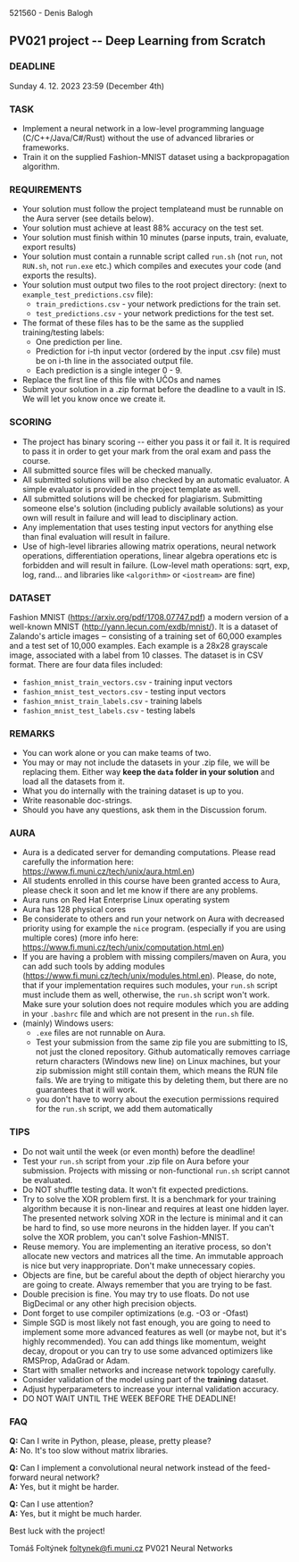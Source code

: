 521560 - Denis Balogh

## PV021 project -- Deep Learning from Scratch

### DEADLINE

Sunday 4. 12. 2023 23:59 (December 4th)

### TASK

- Implement a neural network in a low-level programming language
    (C/C++/Java/C#/Rust) without the use of advanced libraries or frameworks.
- Train it on the supplied Fashion-MNIST dataset using a backpropagation
    algorithm.

### REQUIREMENTS

- Your solution must follow the project templateand must be runnable on
    the Aura server (see details below).
- Your solution must achieve at least 88% accuracy on the test set.
- Your solution must finish within 10 minutes (parse inputs, train,
    evaluate, export results)
- Your solution must contain a runnable script called `run.sh` (not `run`,
    not `RUN.sh`, not `run.exe` etc.) which compiles and executes your code
    (and exports the results).
- Your solution must output two files to the root project directory:
    (next to `example_test_predictions.csv` file):
  - `train_predictions.csv` - your network predictions for the train set.
  - `test_predictions.csv`  - your network predictions for the test set.
- The format of these files has to be the same as the supplied
    training/testing labels:
  - One prediction per line.
  - Prediction for i-th input vector (ordered by the input .csv file)
       must be on i-th line in the associated output file.
  - Each prediction is a single integer 0 - 9.
- Replace the first line of this file with UČOs and names
- Submit your solution in a .zip format before the deadline to a vault in IS.
    We will let you know once we create it.

### SCORING

- The project has binary scoring -- either you pass it or fail it. It is
    required to pass it in order to get your mark from the oral exam  and pass
    the course.
- All submitted source files will be checked manually.
- All submitted solutions will be also checked by an automatic evaluator.
    A simple evaluator is provided in the project template as well.
- All submitted solutions will be checked for plagiarism. Submitting someone
    else's solution (including publicly available solutions) as your own will
    result in failure and will lead to disciplinary action.
- Any implementation that uses testing input vectors for anything else than
    final evaluation will result in failure.
- Use of high-level libraries allowing matrix operations, neural network
    operations, differentiation operations, linear algebra operations etc is
    forbidden and will result in failure. (Low-level math operations: sqrt,
    exp, log, rand... and libraries like `<algorithm>` or `<iostream>` are
    fine)

### DATASET

Fashion MNIST (<https://arxiv.org/pdf/1708.07747.pdf>) a modern version of a
well-known MNIST (<http://yann.lecun.com/exdb/mnist/>). It is a dataset of
Zalando's article images ‒ consisting of a training set of 60,000 examples
and a test set of 10,000 examples. Each example is a 28x28 grayscale image,
associated with a label from 10 classes. The dataset is in CSV format. There
are four data files included:  

- `fashion_mnist_train_vectors.csv`   - training input vectors
- `fashion_mnist_test_vectors.csv`    - testing input vectors
- `fashion_mnist_train_labels.csv`    - training labels
- `fashion_mnist_test_labels.csv`     - testing labels

### REMARKS

- You can work alone or you can make teams of two.
- You may or may not include the datasets in your .zip file, we will be
    replacing them. Either way **keep the `data` folder in your solution**
    and load all the datasets from it.
- What you do internally with the training dataset is up to you.
- Write reasonable doc-strings.
- Should you have any questions, ask them in the Discussion forum.

### AURA

- Aura is a dedicated server for demanding computations. Please read
    carefully the information here:
    <https://www.fi.muni.cz/tech/unix/aura.html.en>)
- All students enrolled in this course have been granted access to Aura,
    please check it soon and let me know if there are any problems.
- Aura runs on Red Hat Enterprise Linux operating system
- Aura has 128 physical cores
- Be considerate to others and run your network on Aura with decreased
    priority using for example the `nice` program. (especially if you are
    using multiple cores)
    (more info here: <https://www.fi.muni.cz/tech/unix/computation.html.en>)
- If you are having a problem with missing compilers/maven on Aura, you can
    add such tools by adding modules
    (<https://www.fi.muni.cz/tech/unix/modules.html.en>). Please, do note, that
    if your implementation requires such modules, your `run.sh` script must
    include them as well, otherwise, the `run.sh` script won't work. Make sure
    your solution does not require modules which you are adding in your
    `.bashrc` file and which are not present in the `run.sh` file.
- (mainly) Windows users:
  - `.exe` files are not runnable on Aura.
  - Test your submission from the same zip file you are submitting to IS,
      not just the cloned repository. Github automatically removes carriage
      return characters (Windows new line) on Linux machines, but your zip
      submission might still contain them, which means the RUN file fails. We
      are trying to mitigate this by deleting them, but there are no guarantees
      that it will work.
  - you don't have to worry about the execution permissions required for the
      `run.sh` script, we add them automatically

### TIPS

- Do not wait until the week (or even month) before the deadline!
- Test your `run.sh` script from your .zip file on Aura before your
    submission. Projects with missing or non-functional `run.sh` script cannot
    be evaluated.
- Do NOT shuffle testing data. It won't fit expected predictions.
- Try to solve the XOR problem first. It is a benchmark for your training
    algorithm because it is non-linear and requires at least one hidden layer.
    The presented network solving XOR in the lecture is minimal and it can be
    hard to find, so use more neurons in the hidden layer. If you can't solve
    the XOR problem, you can't solve Fashion-MNIST.
- Reuse memory. You are implementing an iterative process, so don't allocate
    new vectors and matrices all the time. An immutable approach is nice but
    very inappropriate. Don't make unnecessary copies.
- Objects are fine, but be careful about the depth of object hierarchy you
    are going to create. Always remember that you are trying to be fast.
- Double precision is fine. You may try to use floats. Do not use BigDecimal
    or any other high precision objects.
- Dont forget to use compiler optimizations (e.g. -O3 or -Ofast)
- Simple SGD is most likely not fast enough, you are going to need to
    implement some more advanced features as well (or maybe not, but it's highly
    recommended). You can add things like momentum, weight decay, dropout or you
    can try to use some advanced optimizers like RMSProp, AdaGrad or Adam.
- Start with smaller networks and increase network topology carefully.
- Consider validation of the model using part of the **training** dataset.
- Adjust hyperparameters to increase your internal validation accuracy.
- DO NOT WAIT UNTIL THE WEEK BEFORE THE DEADLINE!

### FAQ

**Q:** Can I write in Python, please, please, pretty please?  
**A:** No. It's too slow without matrix libraries.

**Q:** Can I implement a convolutional neural network instead of the
    feed-forward neural network?  
**A:** Yes, but it might be harder.

**Q:** Can I use attention?  
**A:** Yes, but it might be much harder.

Best luck with the project!

Tomáš Foltýnek
<foltynek@fi.muni.cz>
PV021 Neural Networks
